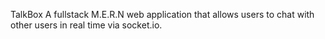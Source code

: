 TalkBox
A fullstack M.E.R.N web application that allows users to chat with other users in real time via socket.io.
